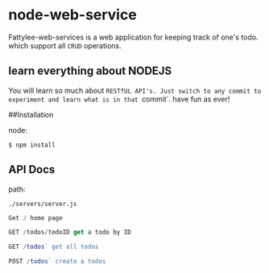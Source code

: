 # node-web-service

Fattylee-web-services is a web application for keeping track of one's todo. which support all `CRUD` operations.

## learn everything about NODEJS

You will learn so much about `RESTfUL API's. Just switch to any commit to experiment and learn what is in that `commit`. have fun as ever!

##Installation

node:

```shell
$ npm install
```
## API Docs 

path:

 `./servers/server.js`
 
 ```js
 Get / home page
 ```
 
 ```js
 GET /todos/todoID get a todo by ID
 ```
 
 ```js
 GET /todos` get all todos
 ```
 
 ```js
 POST /todos` create a todos
 ```
 
 
